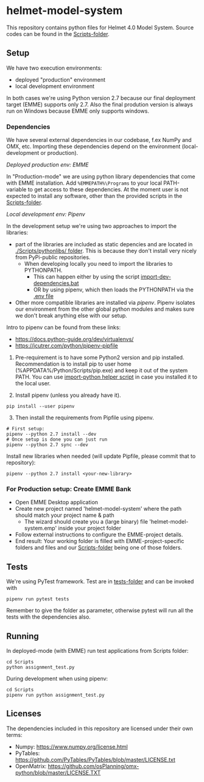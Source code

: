 # helmet-model-system

This repository contains python files for Helmet 4.0 Model System. Source codes can be found in the [Scripts-folder](Scripts).

## Setup

We have two execution environments:
- deployed "production" environment
- local development environment

In both cases we're using Python version 2.7 because our final deployment target (EMME) supports only 2.7.
Also the final prodution version is always run on Windows because EMME only supports windows.

### Dependencies

We have several external dependencies in our codebase, f.ex NumPy and OMX, etc. Importing these dependencies depend 
on the environment (local-development or production). 


*Deployed production env: EMME*

In "Production-mode" we are using python library dependencies that come with EMME installation.
Add ```%EMMEPATH%\Programs``` to your local PATH-variable to get access to these dependencies.
At the moment user is not expected to install any software, other than the provided scripts in the [Scripts-folder](Scripts).


*Local development env: Pipenv*

In the development setup we're using two approaches to import the libraries:

- part of the libraries are included as static depencies and are located in [./Scripts/pythonlibs/ folder](./Scripts/pythonlibs/). This is because they don't install very nicely from PyPi-public repositories.
  - When developing locally you need to import the libraries to PYTHONPATH. 
    - This can happen either by using the script [import-dev-dependencies.bat](./Scripts/import-dev-dependencies.bat)
	- OR by using pipenv, which then loads the PYTHONPATH via the [.env file](./Scripts/.env)
- Other more compatible libraries are installed via *pipenv*. Pipenv isolates our environment from the other global python modules and makes sure we don't break anything else with our setup.   

Intro to pipenv can be found from these links:
- https://docs.python-guide.org/dev/virtualenvs/
- https://jcutrer.com/python/pipenv-pipfile

1) Pre-requirement is to have some Python2 version and pip installed. Recommendation is to install
pip to user home (%APPDATA%/Python/Scripts/pip.exe) and keep it out of the system PATH.
You can use [import-python helper script](Scripts/import-python.bat) in case you installed it to the local user.

2) Install pipenv (unless you already have it).   

```   
pip install --user pipenv
```

3) Then install the requirements from Pipfile using pipenv.  

```   
# First setup:
pipenv --python 2.7 install --dev 
# Once setup is done you can just run
pipenv --python 2.7 sync --dev
```

Install new libraries when needed (will update Pipfile, please commit that to repository):

```   
pipenv --python 2.7 install <your-new-library>
```


### For Production setup: Create EMME Bank

- Open EMME Desktop application
- Create new project named 'helmet-model-system' where the path should match your project name & path
  - The wizard should create you a (large binary) file 'helmet-model-system.emp' inside your project folder
- Follow external instructions to configure the EMME-project details.
- End result: Your working folder is filled with EMME-project-specific folders and files and
our [Scripts-folder](Scripts) being one of those folders.


## Tests

We're using PyTest framework. Test are in [tests-folder](Scripts/tests) and can be invoked with

```   
pipenv run pytest tests
```

Remember to give the folder as parameter, otherwise pytest will run all the tests with the dependencies also.

## Running

In deployed-mode (with EMME) run test applications from Scripts folder:

```   
cd Scripts
python assignment_test.py
```   

During development when using pipenv:

```   
cd Scripts
pipenv run python assignment_test.py
```   

## Licenses

The dependencies included in this repository are licensed under their own terms:

- Numpy: https://www.numpy.org/license.html
- PyTables: https://github.com/PyTables/PyTables/blob/master/LICENSE.txt
- OpenMatrix: https://github.com/osPlanning/omx-python/blob/master/LICENSE.TXT
